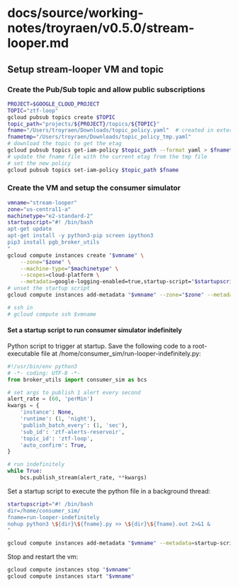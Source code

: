 # docs/source/working-notes/troyraen/v0.5.0/stream-looper.md

## Setup stream-looper VM and topic

### Create the Pub/Sub topic and allow public subscriptions

```bash
PROJECT=$GOOGLE_CLOUD_PROJECT
TOPIC="ztf-loop"
gcloud pubsub topics create $TOPIC
topic_path="projects/${PROJECT}/topics/${TOPIC}"
fname="/Users/troyraen/Downloads/topic_policy.yaml"  # created in external-connection.md
fnametmp="/Users/troyraen/Downloads/topic_policy_tmp.yaml"
# download the topic to get the etag
gcloud pubsub topics get-iam-policy $topic_path --format yaml > $fnametmp
# update the fname file with the current etag from the tmp file
# set the new policy
gcloud pubsub topics set-iam-policy $topic_path $fname
```

### Create the VM and setup the consumer simulator

```bash
vmname="stream-looper"
zone="us-central1-a"
machinetype="e2-standard-2"
startupscript="#! /bin/bash
apt-get update
apt-get install -y python3-pip screen ipython3
pip3 install pgb_broker_utils
"
gcloud compute instances create "$vmname" \
    --zone="$zone" \
    --machine-type="$machinetype" \
    --scopes=cloud-platform \
    --metadata=google-logging-enabled=true,startup-script="$startupscript"
# unset the startup script
gcloud compute instances add-metadata "$vmname" --zone="$zone" --metadata=startup-script=""

# ssh in
# gcloud compute ssh $vmname
```

#### Set a startup script to run consumer simulator indefinitely

Python script to trigger at startup.
Save the following code to a root-executable file at
/home/consumer_sim/run-looper-indefinitely.py:

```python
#!/usr/bin/env python3
# -*- coding: UTF-8 -*-
from broker_utils import consumer_sim as bcs

# set args to publish 1 alert every second
alert_rate = (60, 'perMin')
kwargs = {
    'instance': None,
    'runtime': (1, 'night'),
    'publish_batch_every': (1, 'sec'),
    'sub_id': 'ztf-alerts-reservoir',
    'topic_id': 'ztf-loop',
    'auto_confirm': True,
}

# run indefinitely
while True:
    bcs.publish_stream(alert_rate, **kwargs)
```

Set a startup script to execute the python file in a background thread:
```bash
startupscript="#! /bin/bash
dir=/home/consumer_sim/
fname=run-looper-indefinitely
nohup python3 \${dir}\${fname}.py >> \${dir}\${fname}.out 2>&1 &
"

gcloud compute instances add-metadata "$vmname" --metadata=startup-script="$startupscript"
```

Stop and restart the vm:
```bash
gcloud compute instances stop "$vmname"
gcloud compute instances start "$vmname"
```

